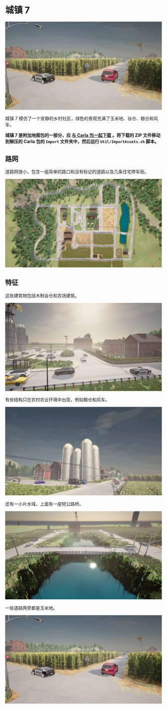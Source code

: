 # 城镇 7

![town_07_slideshow](./img/catalogue/maps/town07/town07_slideshow.webp)

城镇 7 模仿了一个安静的乡村社区，绿色的景观充满了玉米地、谷仓、粮仓和风车。

**城镇 7 是附加地图包的一部分，应 [与 Carla 包一起下载](https://github.com/carla-simulator/carla/releases) 。将下载的 ZIP 文件移动到解压的 Carla 包的 `Import` 文件夹中，然后运行 `Util/ImportAssets.sh` 脚本。**

## 路网

道路网很小，包含一组简单的路口和没有标记的道路以及几条住宅停车街。

![town_07_aerial](./img/catalogue/maps/town07/town07aerial.webp)

## 特征

这些建筑物包括木制谷仓和农场建筑。

![town_07_buildings](./img/catalogue/maps/town07/town07_residential.webp)

有些结构只在农村农业环境中出现，例如粮仓和风车。

![town_07_silos_windmill](./img/catalogue/maps/town07/town07_windmill_silo.webp)

还有一小片水域，上面有一座短公路桥。

![town_07_water](./img/catalogue/maps/town07/town07_water.webp)

一些道路两旁都是玉米地。

![town_07_corn](./img/catalogue/maps/town07/town07_corn.webp)
